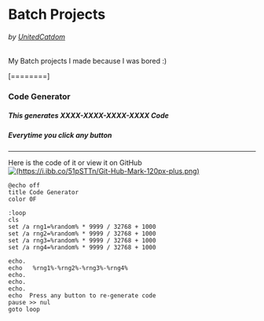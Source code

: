 # Batch Projects
###### by [UnitedCatdom](https://github.com/CuteBladeYT)

My Batch projects I made because I was bored :)

[========]

### Code Generator  
##### This generates XXXX-XXXX-XXXX-XXXX Code
##### Everytime you click any button

------------

Here is the code of it or view it on GitHub [![(https://i.ibb.co/51pSTTn/Git-Hub-Mark-120px-plus.png)](https://i.ibb.co/51pSTTn/Git-Hub-Mark-120px-plus.png)](https://github.com/CuteBladeYT/Batch-Projects/blob/main/Code%20Generator.bat)

	@echo off
    title Code Generator
    color 0F
    
    :loop
    cls
    set /a rng1=%random% * 9999 / 32768 + 1000
    set /a rng2=%random% * 9999 / 32768 + 1000
    set /a rng3=%random% * 9999 / 32768 + 1000
    set /a rng4=%random% * 9999 / 32768 + 1000
    
    echo.
    echo   %rng1%-%rng2%-%rng3%-%rng4%
    echo.
    echo.
    echo.
    echo  Press any button to re-generate code
    pause >> nul
    goto loop
